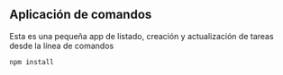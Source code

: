 ## Aplicación de comandos

Esta es una pequeña app de listado, creación y actualización de tareas desde la línea de comandos

```
npm install
```